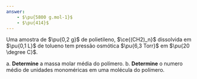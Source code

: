 ```yaml
---
answer:
    - $\pu{5800 g.mol-1}$
    - $\pu{414}$
---
```



Uma amostra de $\pu{0,2 g}$ de polietileno, $\ce{(CH2)_n}$ dissolvida em $\pu{0,1 L}$ de tolueno tem pressão osmótica $\pu{6,3 Torr}$ em $\pu{20 \degree C}$.

a. **Determine** a massa molar média do polímero.
b. **Determine** o numero médio de unidades monoméricas em uma molécula do polímero.
